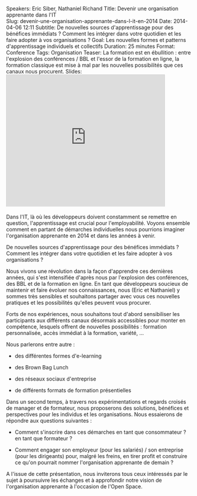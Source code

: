 Speakers: Eric Siber, Nathaniel Richand
Title: Devenir une organisation apprenante dans l'IT  
Slug: devenir-une-organisation-apprenante-dans-l-it-en-2014
Date: 2014-04-06 12:11
Subtitle: De nouvelles sources d'apprentissage pour des bénéfices immédiats ? Comment les intégrer dans votre quotidien et les faire adopter à vos organisations ?
Goal: Les nouvelles formes et patterns d'apprentissage individuels et collectifs
Duration: 25 minutes
Format: Conference
Tags: Organisation
Teaser: La formation est en ébullition : entre l'explosion des conférences / BBL et l'essor de la formation en ligne, la formation classique est mise à mal par les nouvelles possibilités que ces canaux nous procurent. 
Slides: <iframe src="http://www.slideshare.net/slideshow/embed_code/35071438" width="427" height="356" frameborder="0" marginwidth="0" marginheight="0" scrolling="no" style="border:1px solid #CCC; border-width:1px 1px 0; margin-bottom:5px; max-width: 100%;" allowfullscreen> </iframe>

Dans l'IT, là où les développeurs doivent constamment se remettre en question, l'apprentissage est crucial pour l'employabilité. Voyons ensemble comment en partant de démarches individuelles nous pourrions imaginer l'organisation apprenante en 2014 et dans les années à venir.

De nouvelles sources d'apprentissage pour des bénéfices immédiats ? Comment les intégrer dans votre quotidien et les faire adopter à vos organisations ?

Nous vivons une révolution dans la façon d'apprendre ces dernières années, qui s'est intensifiée d'après nous par l'explosion des conférences, des BBL et de la formation en ligne. En tant que développeurs soucieux de maintenir et faire évoluer nos connaissances, nous (Eric et Nathaniel) y sommes très sensibles et souhaitons partager avec vous ces nouvelles pratiques et les possibilités qu'elles peuvent vous procurer.

Forts de nos expériences, nous souhaitons tout d'abord sensibiliser les participants aux différents canaux désormais accessibles pour monter en compétence, lesquels offrent de nouvelles possibilités : formation personnalisée, accès immédiat à la formation, variété, …

Nous parlerons entre autre : 

- des différentes formes d'e-learning 

- des Brown Bag Lunch 

- des réseaux sociaux d'entreprise 

- de différents formats de formation présentielles


Dans un second temps, à travers nos expérimentations et regards croisés de manager et de formateur, nous proposerons des solutions, bénéfices et perspectives pour les individus et les organisations. Nous essaierons de répondre aux questions suivantes : 

- Comment s'inscrire dans ces démarches en tant que consommateur ? en tant que formateur ? 

- Comment engager son employeur (pour les salariés) / son entreprise (pour les dirigeants) pour, malgré les freins, en tirer profit et construire ce qu'on pourrait nommer l'organisation apprenante de demain ?


A l'issue de cette présentation, nous inviterons tous ceux intéressés par le sujet à poursuivre les échanges et à approfondir notre vision de l'organisation apprenante à l'occasion de l'Open Space.
